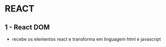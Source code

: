 # REACT

## 1 - React DOM
  - recebe os elementos react e transforma em linguagem html e javascript
  

